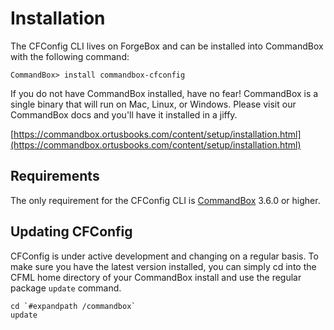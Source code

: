# Installation

The CFConfig CLI lives on ForgeBox and can be installed into CommandBox with the following command:

```text
CommandBox> install commandbox-cfconfig
```

If you do not have CommandBox installed, have no fear! CommandBox is a single binary that will run on Mac, Linux, or Windows. Please visit our CommandBox docs and you'll have it installed in a jiffy.

[https://commandbox.ortusbooks.com/content/setup/installation.html](https://commandbox.ortusbooks.com/content/setup/installation.html)

## Requirements

The only requirement for the CFConfig CLI is [CommandBox](https://commandbox.ortusbooks.com/content/setup/installation.html) 3.6.0 or higher.

## Updating CFConfig

CFConfig is under active development and changing on a regular basis. To make sure you have the latest version installed, you can simply cd into the CFML home directory of your CommandBox install and use the regular package `update` command.

```text
cd `#expandpath /commandbox`
update
```

